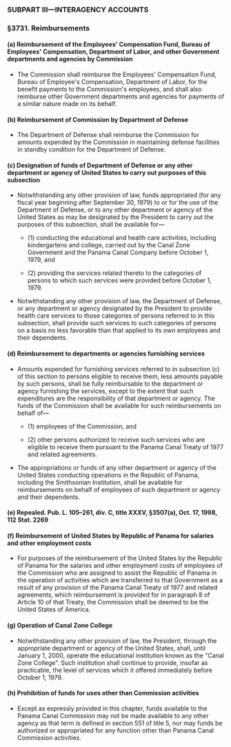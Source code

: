 ### SUBPART III—INTERAGENCY ACCOUNTS

### §3731. Reimbursements
#### (a) Reimbursement of the Employees' Compensation Fund, Bureau of Employees' Compensation, Department of Labor, and other Government departments and agencies by Commission
* The Commission shall reimburse the Employees' Compensation Fund, Bureau of Employee's Compensation, Department of Labor, for the benefit payments to the Commission's employees, and shall also reimburse other Government departments and agencies for payments of a similar nature made on its behalf.

#### (b) Reimbursement of Commission by Department of Defense
* The Department of Defense shall reimburse the Commission for amounts expended by the Commission in maintaining defense facilities in standby condition for the Department of Defense.

#### (c) Designation of funds of Department of Defense or any other department or agency of United States to carry out purposes of this subsection
* Notwithstanding any other provision of law, funds appropriated (for any fiscal year beginning after September 30, 1979) to or for the use of the Department of Defense, or to any other department or agency of the United States as may be designated by the President to carry out the purposes of this subsection, shall be available for—

  * (1) conducting the educational and health care activities, including kindergartens and college, carried out by the Canal Zone Government and the Panama Canal Company before October 1, 1979, and

  * (2) providing the services related thereto to the categories of persons to which such services were provided before October 1, 1979.


* Notwithstanding any other provision of law, the Department of Defense, or any department or agency designated by the President to provide health care services to those categories of persons referred to in this subsection, shall provide such services to such categories of persons on a basis no less favorable than that applied to its own employees and their dependents.

#### (d) Reimbursement to departments or agencies furnishing services
* Amounts expended for furnishing services referred to in subsection (c) of this section to persons eligible to receive them, less amounts payable by such persons, shall be fully reimbursable to the department or agency furnishing the services, except to the extent that such expenditures are the responsibility of that department or agency. The funds of the Commission shall be available for such reimbursements on behalf of—

  * (1) employees of the Commission, and

  * (2) other persons authorized to receive such services who are eligible to receive them pursuant to the Panama Canal Treaty of 1977 and related agreements.


* The appropriations or funds of any other department or agency of the United States conducting operations in the Republic of Panama, including the Smithsonian Institution, shall be available for reimbursements on behalf of employees of such department or agency and their dependents.

#### (e) Repealed. Pub. L. 105–261, div. C, title XXXV, §3507(a), Oct. 17, 1998, 112 Stat. 2269
#### (f) Reimbursement of United States by Republic of Panama for salaries and other employment costs
* For purposes of the reimbursement of the United States by the Republic of Panama for the salaries and other employment costs of employees of the Commission who are assigned to assist the Republic of Panama in the operation of activities which are transferred to that Government as a result of any provision of the Panama Canal Treaty of 1977 and related agreements, which reimbursement is provided for in paragraph 8 of Article 10 of that Treaty, the Commission shall be deemed to be the United States of America.

#### (g) Operation of Canal Zone College
* Notwithstanding any other provision of law, the President, through the appropriate department or agency of the United States, shall, until January 1, 2000, operate the educational institution known as the "Canal Zone College". Such institution shall continue to provide, insofar as practicable, the level of services which it offered immediately before October 1, 1979.

#### (h) Prohibition of funds for uses other than Commission activities
* Except as expressly provided in this chapter, funds available to the Panama Canal Commission may not be made available to any other agency as that term is defined in section 551 of title 5, nor may funds be authorized or appropriated for any function other than Panama Canal Commission activities.